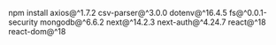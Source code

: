 npm install axios@^1.7.2 csv-parser@^3.0.0 dotenv@^16.4.5 fs@^0.0.1-security mongodb@^6.6.2 next@^14.2.3 next-auth@^4.24.7 react@^18 react-dom@^18
